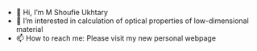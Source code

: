 - 👋 Hi, I’m M Shoufie Ukhtary
- 👀 I’m interested in calculation of optical properties of low-dimensional material
- 📫 How to reach me: Please visit my new personal webpage

<!---
ukhtary30/ukhtary30 is a ✨ special ✨ repository because its `README.md` (this file) appears on your GitHub profile.
You can click the Preview link to take a look at your changes.
--->
